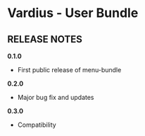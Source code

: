 Vardius - User Bundle
======================================

RELEASE NOTES
----------------
**0.1.0**

- First public release of menu-bundle

**0.2.0**

- Major bug fix and updates

**0.3.0**

- Compatibility
